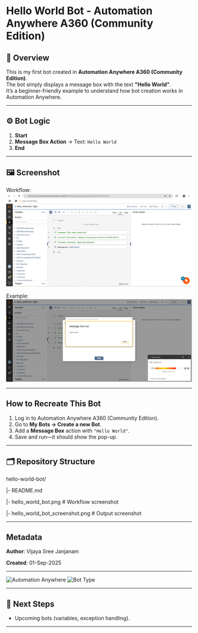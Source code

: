 # Hello World Bot - Automation Anywhere A360 (Community Edition)

## 📌 Overview
This is my first bot created in **Automation Anywhere A360 (Community Edition)**.  
The bot simply displays a message box with the text **"Hello World"**.  
It’s a beginner-friendly example to understand how bot creation works in Automation Anywhere.

---

## ⚙️ Bot Logic
1. **Start**  
2. **Message Box Action** → Text: `Hello World`  
3. **End**

---

## 🖼️ Screenshot

Workflow:
![Hello World Bot Workflow](hello_world_bot.png) 

Example:  
![Hello World Bot Output](hello_world_bot_screenshot.png)

---

## How to Recreate This Bot  
1. Log in to Automation Anywhere A360 (Community Edition).  
2. Go to **My Bots → Create a new Bot**.  
3. Add a **Message Box** action with `"Hello World"`.  
4. Save and run—it should show the pop-up.

---

## 🗂️ Repository Structure
hello-world-bot/

|- README.md

|- hello_world_bot.png # Workflow screenshot

|- hello_world_bot_screenshot.png # Output screenshot

---

## Metadata  
**Author**: Vijaya Sree Janjanam

**Created**: 01-Sep-2025

---

![Automation Anywhere](https://img.shields.io/badge/Automation%20Anywhere-A360-orange)
![Bot Type](https://img.shields.io/badge/Bot-Hello%20World-blue)

---

## 🚀 Next Steps
- Upcoming bots (variables, exception handling).

---
